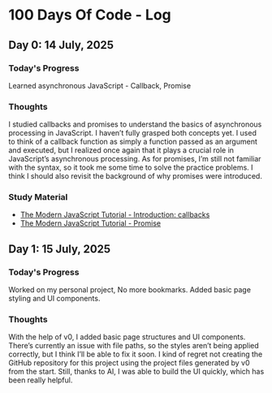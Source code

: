 # 100 Days Of Code - Log

## Day 0: 14 July, 2025

### Today's Progress

Learned asynchronous JavaScript - Callback, Promise

### Thoughts

I studied callbacks and promises to understand the basics of asynchronous processing in JavaScript. I haven’t fully grasped both concepts yet. I used to think of a callback function as simply a function passed as an argument and executed, but I realized once again that it plays a crucial role in JavaScript’s asynchronous processing. As for promises, I’m still not familiar with the syntax, so it took me some time to solve the practice problems. I think I should also revisit the background of why promises were introduced.

### Study Material

- [The Modern JavaScript Tutorial - Introduction: callbacks](https://javascript.info/callbacks)
- [The Modern JavaScript Tutorial - Promise](https://javascript.info/promise-basics)

## Day 1: 15 July, 2025

### Today's Progress

Worked on my personal project, No more bookmarks. Added basic page styling and UI components.

### Thoughts

With the help of v0, I added basic page structures and UI components. There’s currently an issue with file paths, so the styles aren’t being applied correctly, but I think I’ll be able to fix it soon. I kind of regret not creating the GitHub repository for this project using the project files generated by v0 from the start. Still, thanks to AI, I was able to build the UI quickly, which has been really helpful.
